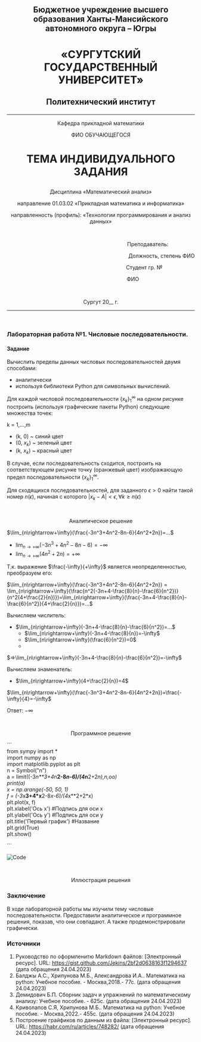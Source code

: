 ## <p style="text-align: center;">Бюджетное учреждение высшего образования Ханты-Мансийского автономного округа – Югры</p>

# <p style="text-align: center;">«СУРГУТСКИЙ ГОСУДАРСТВЕННЫЙ УНИВЕРСИТЕТ»</p>

## <p style="text-align: center;">Политехнический институт</p>
---
<p style="text-align: center;">Кафедра прикладной математики</p>


<p style="text-align: center;">ФИО ОБУЧАЮЩЕГОСЯ</p>

# <p style="text-align: center;">ТЕМА ИНДИВИДУАЛЬНОГО ЗАДАНИЯ</p>

<p style="text-align: center;">Дисциплина «Математический анализ»</p>
<p style="text-align: center;">направление 01.03.02 «Прикладная математика и информатика»</p>
<p style="text-align: center;">направленность (профиль): «Технологии программирования и анализ данных»</p>
<pre>

</pre>

<p style="text-align: right;">Преподаватель: &nbsp&nbsp&nbsp&nbsp&nbsp&nbsp&nbsp&nbsp&nbsp&nbsp&nbsp&nbsp&nbsp&nbsp&nbsp&nbsp&nbsp </p>
<p style="text-align: right;">Должность, степень ФИО</p>

<p style="text-align: right;">Студент гр. № &nbsp&nbsp&nbsp&nbsp&nbsp&nbsp&nbsp&nbsp&nbsp&nbsp&nbsp&nbsp&nbsp&nbsp&nbsp&nbsp&nbsp&nbsp&nbsp&nbsp&nbsp </p>
<p style="text-align: right;">ФИО &nbsp&nbsp&nbsp&nbsp&nbsp&nbsp&nbsp&nbsp&nbsp&nbsp&nbsp&nbsp&nbsp&nbsp&nbsp&nbsp&nbsp&nbsp&nbsp&nbsp&nbsp&nbsp&nbsp&nbsp&nbsp&nbsp&nbsp&nbsp&nbsp&nbsp&nbsp&nbsp&nbsp&nbsp&nbsp&nbsp&nbsp</p>
<pre>

</pre>

<p style="text-align: center;">Сургут 20__ г.</p>

---
<pre>

</pre>

### Лабораторная работа №1. Числовые последовательности.

#### Задание
Вычислить пределы данных числовых последовательностей двумя способами: 
- аналитически 
- используя библиотеки Python для символьных вычислений. 

Для каждой числовой последовательности $\{x_k\}_1^\infty$ на одном рисунке построить (используя графические пакеты Python) следующие множества точек:

k = 1,...,m
- (k, 0) ~ синий цвет
- (0, $x_k$) ~ зеленый цвет
- (k, $x_k$) ~ красный цвет

В случае, если последовательность сходится, построить на соответствующем рисунке точку (оранжевый цвет) изображающую предел последовательности $\{x_k\}_1^\infty$.

Для сходящихся последовательностей, для заданного $\epsilon>0$ найти такой номер $n(\epsilon)$, начиная с которого $|x_k-A|<\epsilon, ∀k≥n(\epsilon)$

<pre>

</pre>
<p style="text-align: center;">Аналитическое решение</p>

$\lim_{n\rightarrow+\infty}(\frac{-3n^3+4n^2-8n-6}{4n^2+2n})=...$
  - $\lim_{n\rightarrow+\infty}(-3n^3+4n^2-8n-6)=-\infty$
  - $\lim_{n\rightarrow+\infty}(4n^2+2n)=+\infty$

Т.к. выражение $\frac{-\infty}{+\infty}$ является неопределенностью, преобразуем его:

$\lim_{n\rightarrow+\infty}(\frac{-3n^3+4n^2-8n-6}{4n^2+2n}) = \lim_{n\rightarrow+\infty}(\frac{n^2(-3n+4-\frac{8}{n}-\frac{6}{n^2})}{n^2(4+\frac{2}{n})})=\lim_{n\rightarrow+\infty}(\frac{-3n+4-\frac{8}{n}-\frac{6}{n^2}}{4+\frac{2}{n}})=...$

Вычисляем числитель:
- $\lim_{n\rightarrow+\infty}(-3n+4-\frac{8}{n}-\frac{6}{n^2})=...$
   - $\lim_{n\rightarrow+\infty}(-3n+4-\frac{8}{n})=-\infty$
   - $\lim_{n\rightarrow+\infty}(\frac{6}{n^2})=0$
   - 
$=>\lim_{n\rightarrow+\infty}(-3n+4-\frac{8}{n}-\frac{6}{n^2})=-\infty$

Вычисляем знаменатель:
- $\lim_{n\rightarrow+\infty}(4+\frac{2}{n})=4$

$\lim_{n\rightarrow+\infty}(\frac{-3n^3+4n^2-8n-6}{4n^2+2n})=\frac{-\infty}{4}=-\infty$

Ответ: $-\infty$

<pre>

</pre>
<p style="text-align: center;">Программное решение</p>

\```  
from sympy import *  
import numpy as np  
import matplotlib.pyplot as plt  
n = Symbol("n")  
a = limit((-3*n**3+4*n**2-8*n-6)/(4*n**2+2*n),n,oo)  
print(a)   
x = np.arange(-50, 50, 1)  
f = (-3*x**3+4*x**2-8*x-6)/(4*x**2+2*x)  
plt.plot(x, f)  
plt.xlabel('Ось х') #Подпись для оси х  
plt.ylabel('Ось y') #Подпись для оси y  
plt.title('Первый график') #Название  
plt.grid(True)  
plt.show()  

\```

![Code](images/1.jpg)

<pre>

</pre>

<p style="text-align: center;">Иллюстрация решения </p>

### Заключение
В ходе лабораторной работы мы изучили тему числовые последовательности. Предоставили аналитическое и программное решения, показав, что они совпадают. А также продемонстрировали графически.

### Источники
1. Руководство по оформленитю Markdown файлов: [Электронный ресурс]. URL:
https://gist.github.com/Jekins/2bf2d0638163f1294637 (дата обращения 24.04.2023)
2. Балджы А.С., Хрипунова М.Б., Александрова И.А.. Математика на python: Учебное
пособие. - Москва,2018.- 77с. (дата обращения 24.04.2023)
3. Демидович Б.П. Сборник задач и упражнений по математическому анализу: Учебное
пособие. -  625с. (дата обращения 24.04.2023)
4. Криволапов С.Я, Хрипунова М.Б.. Математика на python: Учебное
пособие. - Москва,2022.- 455с. (дата обращения 24.04.2023)
5. Построение грайфиков по данным из файла: [Электронный ресурс]. URL:
https://habr.com/ru/articles/748282/ (дата обращения 24.04.2023)






